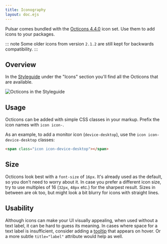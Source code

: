 ```yaml
---
title: Iconography
layout: doc.ejs
---
```


Pulsar comes bundled with the [Octicons 4.4.0](https://github.com/github/octicons/tree/v4.4.0)
icon set. Use them to add icons to your packages.

::: note
Some older icons from version `2.1.2` are still kept for backwards compatibility.
:::

## Overview

In the [Styleguide](#atom-styleguide) under the "Icons" section you'll find all
the Octicons that are available.

![Octicons in the Styleguide](/img/atom/iconography.png "Octicons in the Styleguide")

## Usage

Octicons can be added with simple CSS classes in your markup. Prefix the icon
names with `icon icon-`.

As an example, to add a monitor icon (`device-desktop`), use the
`icon icon-device-desktop` classes:

```html
<span class="icon icon-device-desktop"></span>
```

## Size

Octicons look best with a `font-size` of `16px`. It's already used as the
default, so you don't need to worry about it. In case you prefer a different
icon size, try to use multiples of 16 (`32px`, `48px` etc.) for the sharpest
result. Sizes in between are ok too, but might look a bit blurry for icons with
straight lines.

## Usability

Although icons can make your UI visually appealing, when used without a text
label, it can be hard to guess its meaning. In cases where space for a text
label is insufficient, consider adding a [tooltip](https://atom.io/docs/api/latest/TooltipManager) <!--TODO: Needs updating once we have the API documented-->
that appears on hover. Or a more subtle `title="label"` attribute would help as
well.
